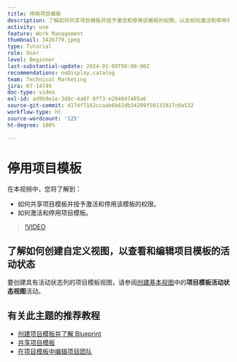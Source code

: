 ```yaml
---
title: 停用项目模板
description: 了解如何共享项目模板并授予激活和停用该模板的权限，以及如何激活和停用项目模板。
activity: use
feature: Work Management
thumbnail: 3426779.jpeg
type: Tutorial
role: User
level: Beginner
last-substantial-update: 2024-01-09T00:00:00Z
recommendations: noDisplay,catalog
team: Technical Marketing
jira: KT-14749
doc-type: video
exl-id: ad9b9e1e-3d8c-4a0f-8f73-e204047485a6
source-git-commit: d17df7162ccaab6b62db34209f50131927c0a532
workflow-type: ht
source-wordcount: '125'
ht-degree: 100%

---
```


# 停用项目模板

在本视频中，您将了解到：

* 如何共享项目模板并授予激活和停用该模板的权限。
* 如何激活和停用项目模板。

>[!VIDEO](https://video.tv.adobe.com/v/3426779/?quality=12&learn=on&enablevpops)

## 了解如何创建自定义视图，以查看和编辑项目模板的活动状态

要创建具有活动状态列的项目模板视图，请参阅[创建基本视图](https://experienceleague.adobe.com/docs/workfront-learn/tutorials-workfront/reporting/basic-reporting/create-a-basic-view.html?lang=zh-hans)中的&#x200B;**项目模板活动状态视图**&#x200B;活动。

## 有关此主题的推荐教程

* [创建项目模板并了解 Blueprint](/help/manage-work/create-and-manage-project-templates/create-a-project-template.md)
* [共享项目模板](/help/manage-work/create-and-manage-project-templates/share-a-project-template.md)
* [在项目模板中编辑项目团队](/help/manage-work/create-and-manage-project-templates/edit-the-project-team-in-a-project-template.md)
